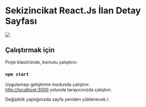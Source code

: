 # Sekizincikat React.Js İlan Detay Sayfası

<img src="ilandetayGif.gif" />

## Çalıştırmak için

Proje klasöründe, komutu çalıştırın:

### `npm start`

Uygulamayı geliştirme modunda çalıştırır.\
[http://localhost:3000](http://localhost:3000) yolunda tarayıcınızda çalıştırır.

Değişiklik yaptığınızda sayfa yeniden yüklenecek.\

